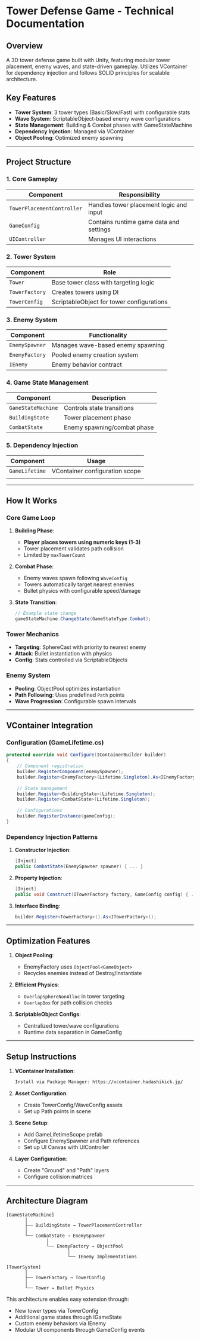 # Tower Defense Game - Technical Documentation

## Overview
A 3D tower defense game built with Unity, featuring modular tower placement, enemy waves, and state-driven gameplay. Utilizes VContainer for dependency injection and follows SOLID principles for scalable architecture.

## Key Features
- **Tower System**: 3 tower types (Basic/Slow/Fast) with configurable stats
- **Wave System**: ScriptableObject-based enemy wave configurations
- **State Management**: Building & Combat phases with GameStateMachine
- **Dependency Injection**: Managed via VContainer
- **Object Pooling**: Optimized enemy spawning

---

## Project Structure

### 1. Core Gameplay
| Component               | Responsibility                         |
|-------------------------|----------------------------------------|
| `TowerPlacementController` | Handles tower placement logic and input |
| `GameConfig`            | Contains runtime game data and settings |
| `UIController`          | Manages UI interactions      |

### 2. Tower System
| Component         | Role                                      |
|-------------------|-------------------------------------------|
| `Tower`           | Base tower class with targeting logic     |
| `TowerFactory`    | Creates towers using DI                   |
| `TowerConfig`     | ScriptableObject for tower configurations |

### 3. Enemy System
| Component         | Functionality                             |
|-------------------|-------------------------------------------|
| `EnemySpawner`    | Manages wave-based enemy spawning         |
| `EnemyFactory`    | Pooled enemy creation system              |
| `IEnemy`          | Enemy behavior contract                   |

### 4. Game State Management
| Component          | Description                              |
|--------------------|------------------------------------------|
| `GameStateMachine` | Controls state transitions               |
| `BuildingState`    | Tower placement phase                    |
| `CombatState`      | Enemy spawning/combat phase              |

### 5. Dependency Injection
| Component      | Usage                                    |
|----------------|------------------------------------------|
| `GameLifetime` | VContainer configuration scope           |
           |

---

## How It Works

### Core Game Loop
1. **Building Phase**:
    - **Player places towers using numeric keys (1-3)**
    - Tower placement validates path collision
    - Limited by `maxTowerCount`

2. **Combat Phase**:
    - Enemy waves spawn following `WaveConfig`
    - Towers automatically target nearest enemies
    - Bullet physics with configurable speed/damage

3. **State Transition**:
   ```csharp
   // Example state change
   gameStateMachine.ChangeState(GameStateType.Combat);
   ```

### Tower Mechanics
- **Targeting**: SphereCast with priority to nearest enemy
- **Attack**: Bullet instantiation with physics
- **Config**: Stats controlled via ScriptableObjects

### Enemy System
- **Pooling**: ObjectPool optimizes instantiation
- **Path Following**: Uses predefined `Path` points
- **Wave Progression**: Configurable spawn intervals

---

## VContainer Integration

### Configuration (GameLifetime.cs)
```csharp
protected override void Configure(IContainerBuilder builder)
{
    // Component registration
    builder.RegisterComponent(enemySpawner);
    builder.Register<EnemyFactory>(Lifetime.Singleton).As<IEnemyFactory>();
    
    // State management
    builder.Register<BuildingState>(Lifetime.Singleton);
    builder.Register<CombatState>(Lifetime.Singleton);
    
    // Configurations
    builder.RegisterInstance(gameConfig);
}
```

### Dependency Injection Patterns
1. **Constructor Injection**:
   ```csharp
   [Inject]
   public CombatState(EnemySpawner spawner) { ... }
   ```

2. **Property Injection**:
   ```csharp
   [Inject]
   public void Construct(ITowerFactory factory, GameConfig config) { ... }
   ```

3. **Interface Binding**:
   ```csharp
   builder.Register<TowerFactory>().As<ITowerFactory>();
   ```

---

## Optimization Features

1. **Object Pooling**:
    - EnemyFactory uses `ObjectPool<GameObject>`
    - Recycles enemies instead of Destroy/Instantiate

2. **Efficient Physics**:
    - `OverlapSphereNonAlloc` in tower targeting
    - `OverlapBox` for path collision checks

3. **ScriptableObject Configs**:
    - Centralized tower/wave configurations
    - Runtime data separation in GameConfig

---

## Setup Instructions

1. **VContainer Installation**:
   ```bash
   Install via Package Manager: https://vcontainer.hadashikick.jp/
   ```

2. **Asset Configuration**:
    - Create TowerConfig/WaveConfig assets
    - Set up Path points in scene

3. **Scene Setup**:
    - Add GameLifetimeScope prefab
    - Configure EnemySpawner and Path references
    - Set up UI Canvas with UIController

4. **Layer Configuration**:
    - Create "Ground" and "Path" layers
    - Configure collision matrices

---

## Architecture Diagram

```
[GameStateMachine]
       │
       ├── BuildingState → TowerPlacementController
       │
       └── CombatState → EnemySpawner
               │
               └── EnemyFactory → ObjectPool
                       │
                       └── IEnemy Implementations

[TowerSystem]
       │
       ├── TowerFactory → TowerConfig
       │
       └── Tower → Bullet Physics
```

This architecture enables easy extension through:
- New tower types via TowerConfig
- Additional game states through IGameState
- Custom enemy behaviors via IEnemy
- Modular UI components through GameConfig events


